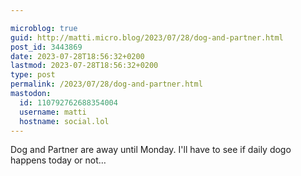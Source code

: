 ```yaml
---

microblog: true
guid: http://matti.micro.blog/2023/07/28/dog-and-partner.html
post_id: 3443869
date: 2023-07-28T18:56:32+0200
lastmod: 2023-07-28T18:56:32+0200
type: post
permalink: /2023/07/28/dog-and-partner.html
mastodon:
  id: 110792762688354004
  username: matti
  hostname: social.lol
---
```

Dog and Partner are away until Monday. I'll have to see if daily dogo happens today or not…
